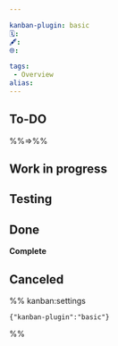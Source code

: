 ```yaml
---

kanban-plugin: basic
🗓️: 
🖋️: 
🌐: 

tags:
 - Overview
alias: 
---
```


## To-DO
%%=>%%


## Work in progress



## Testing



## Done

**Complete**


## Canceled





%% kanban:settings
```
{"kanban-plugin":"basic"}
```
%%